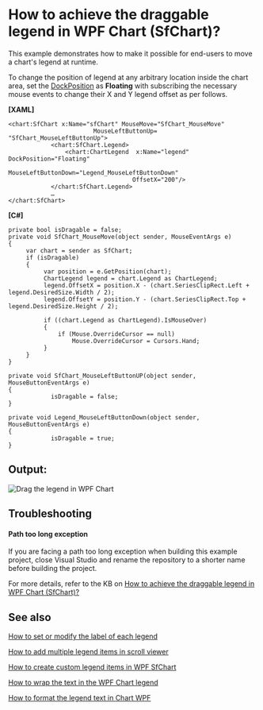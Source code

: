 # How to achieve the draggable legend in WPF Chart (SfChart)?

This example demonstrates how to make it possible for end-users to move a chart's legend at runtime.

To change the position of legend at any arbitrary location inside the chart area, set the [DockPosition](https://help.syncfusion.com/cr/wpf/Syncfusion.UI.Xaml.Charts.ChartLegend.html#Syncfusion_UI_Xaml_Charts_ChartLegend_DockPosition) as **Floating** with subscribing the necessary mouse events to change their X and Y legend offset as per follows.

**[XAML]**
```
<chart:SfChart x:Name="sfChart" MouseMove="SfChart_MouseMove" 
                        MouseLeftButtonUp= "SfChart_MouseLeftButtonUp">
            <chart:SfChart.Legend>
                <chart:ChartLegend  x:Name="legend" DockPosition="Floating"
                                   MouseLeftButtonDown="Legend_MouseLeftButtonDown"
                                   OffsetX="200"/>
            </chart:SfChart.Legend>
            …
</chart:SfChart> 
```

**[C#]**
```
private bool isDragable = false;
private void SfChart_MouseMove(object sender, MouseEventArgs e)
{
     var chart = sender as SfChart;
     if (isDragable)
     {
          var position = e.GetPosition(chart);
          ChartLegend legend = chart.Legend as ChartLegend;
          legend.OffsetX = position.X - (chart.SeriesClipRect.Left + legend.DesiredSize.Width / 2);
          legend.OffsetY = position.Y - (chart.SeriesClipRect.Top + legend.DesiredSize.Height / 2);

          if ((chart.Legend as ChartLegend).IsMouseOver)
          {
              if (Mouse.OverrideCursor == null)
                  Mouse.OverrideCursor = Cursors.Hand;
          }
     }
}

private void SfChart_MouseLeftButtonUP(object sender, MouseButtonEventArgs e)
{
            isDragable = false;
}

private void Legend_MouseLeftButtonDown(object sender, MouseButtonEventArgs e)
{
            isDragable = true;
}
```

## Output:

![Drag the legend in WPF Chart](https://user-images.githubusercontent.com/53489303/200731756-bf45c976-24c4-4697-a92b-969abc0b1020.gif)

## Troubleshooting

#### Path too long exception

If you are facing a path too long exception when building this example project, close Visual Studio and rename the repository to a shorter name before building the project.

For more details, refer to the KB on [How to achieve the draggable legend in WPF Chart (SfChart)?](https://www.syncfusion.com/kb/11484/how-to-achieve-the-draggable-legend-in-wpf-chart-sfchart)

## See also

[How to set or modify the label of each legend](https://www.syncfusion.com/kb/4687/how-to-set-or-modify-the-label-of-the-each-legend)

[How to add multiple legend items in scroll viewer](https://www.syncfusion.com/kb/4846/how-to-add-multiple-legend-items-in-scroll-viewer)

[How to create custom legend items in WPF SfChart](https://www.syncfusion.com/kb/10675/how-to-create-custom-legenditems-in-wpf-sfchart)

[How to wrap the text in the WPF Chart legend](https://www.syncfusion.com/kb/10996/how-to-wrap-the-text-in-the-wpf-chart-legend)

[How to format the legend text in Chart WPF](https://www.syncfusion.com/kb/4691/how-to-format-the-legend-text)

